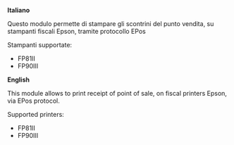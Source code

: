 **Italiano**

Questo modulo permette di stampare gli scontrini del punto vendita, su stampanti fiscali
Epson, tramite protocollo EPos

Stampanti supportate:

- FP81II
- FP90III

**English**

This module allows to print receipt of point of sale, on fiscal printers Epson, via EPos
protocol.

Supported printers:

- FP81II
- FP90III
